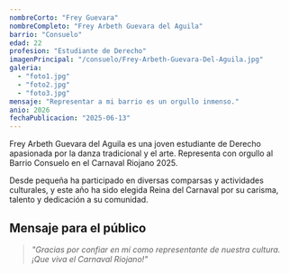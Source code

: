 ```yaml
---
nombreCorto: "Frey Guevara"
nombreCompleto: "Frey Arbeth Guevara del Aguila"
barrio: "Consuelo"
edad: 22
profesion: "Estudiante de Derecho"
imagenPrincipal: "/consuelo/Frey-Arbeth-Guevara-Del-Aguila.jpg"
galeria:
  - "foto1.jpg"
  - "foto2.jpg"
  - "foto3.jpg"
mensaje: "Representar a mi barrio es un orgullo inmenso."
anio: 2026
fechaPublicacion: "2025-06-13"
---
```



Frey Arbeth Guevara del Aguila es una joven estudiante de Derecho apasionada por la danza tradicional y el arte. Representa con orgullo al Barrio Consuelo en el Carnaval Riojano 2025.

Desde pequeña ha participado en diversas comparsas y actividades culturales, y este año ha sido elegida Reina del Carnaval por su carisma, talento y dedicación a su comunidad.

## Mensaje para el público

> _"Gracias por confiar en mí como representante de nuestra cultura. ¡Que viva el Carnaval Riojano!"_
